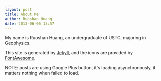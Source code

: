 ```yaml
---
layout: post
title: About Me
author: Ruoshan Huang
date: 2013-06-06 13:57
---
```


My name is Ruoshan Huang, an undergraduate of USTC, majoring in Geophysics.

This site is generated by [Jekyll](http://jekyllrb.com), and the icons are provided
by [FontAwesome](http://fortawesome.github.io/Font-Awesome/).

NOTE: posts are using Google Plus button, it's loading asynchronously, it matters nothing when
failed to load.
